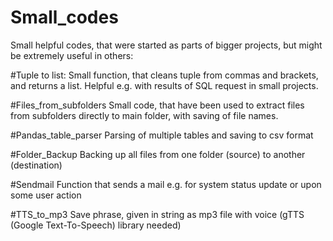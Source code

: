 # Small_codes
Small helpful codes, that were started as parts of bigger projects, but might be extremely useful in others:

#Tuple to list:
Small function, that cleans tuple from commas and brackets, and returns a list.
Helpful e.g. with results of SQL request in small projects.

#Files_from_subfolders
Small code, that have been used to extract files from subfolders directly to main folder, with saving of file names.

#Pandas_table_parser
Parsing of multiple tables and saving to csv format

#Folder_Backup
Backing up all files from one folder (source) to another (destination)

#Sendmail
Function that sends a mail e.g. for system status update or upon some user action

#TTS_to_mp3
Save phrase, given in string as mp3 file with voice (gTTS (Google Text-To-Speech) library needed) 



